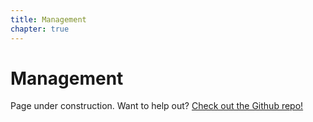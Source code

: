 ```yaml
---
title: Management
chapter: true
---
```


# Management

Page under construction. Want to help out? [Check out the Github repo!](https://github.com/aionnetwork/docs)